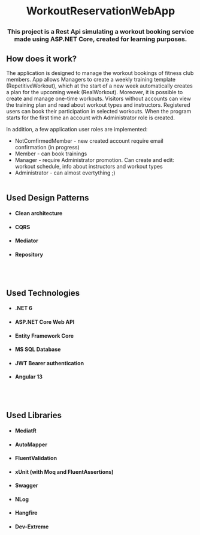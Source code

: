 # <p align="middle">WorkoutReservationWebApp<p>

### <p align="middle"> This project is a Rest Api simulating a workout booking service made using ASP.NET Core, created for learning purposes.<p>

  
## How does it work?

The application is designed to manage the workout bookings of fitness club members. App allows Managers to create a weekly training template (RepetitiveWorkout), which at the start of a new week automatically creates a plan for the upcoming week (RealWorkout). Moreover, it is possible to create and manage one-time workouts. 
Visitors without accounts can view the training plan and read about workout types and instructors. Registered users can book their participation in selected workouts. When the program starts for the first time an account with Administrator role is created. 
  
In addition, a few application user roles are implemented:
  - NotComfirmedMember - new created account require email confirmation (in progress)
  - Member - can book trainings
  - Manager - require Administrator promotion. Can create and edit: workout schedule, info about instructors and workout types
  - Administrator - can almost evertything ;)
<br><br/>
## Used Design Patterns
  
- #### Clean architecture
- #### CQRS
- #### Mediator
- #### Repository  
<br><br/>
## Used Technologies
  
- #### .NET 6
- #### ASP.NET Core Web API
- #### Entity Framework Core
- #### MS SQL Database
- #### JWT Bearer authentication
- #### Angular 13

  <br><br/>
## Used Libraries
- #### MediatR
- #### AutoMapper
- #### FluentValidation 
- #### xUnit (with Moq and FluentAssertions)
- #### Swagger
- #### NLog
- #### Hangfire
- #### Dev-Extreme

